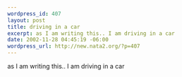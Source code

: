 ```yaml
--- 
wordpress_id: 407
layout: post
title: driving in a car
excerpt: as I am writing this.. I am driving in a car
date: 2002-11-28 04:45:19 -06:00
wordpress_url: http://new.nata2.org/?p=407
---
```

as I am writing this.. I am driving in a car
